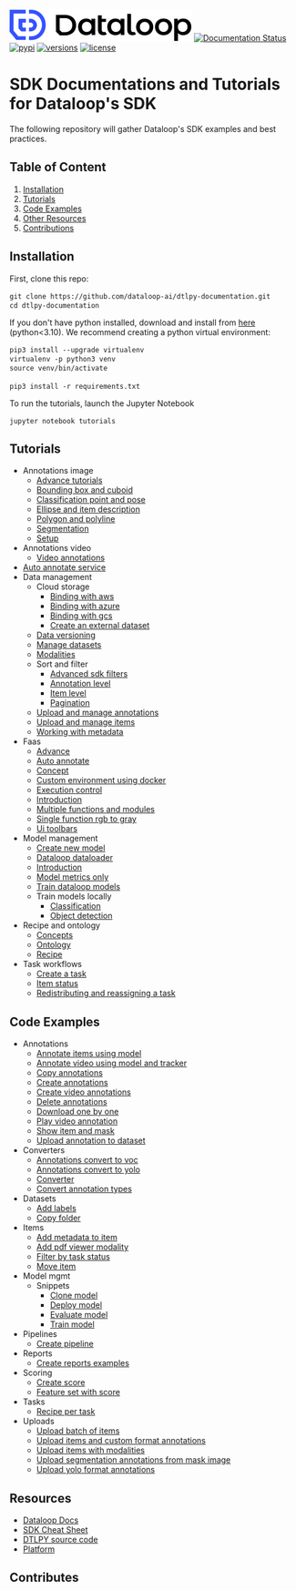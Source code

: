 ![LOGO](assets/site/logo.svg)
[![Documentation Status](https://readthedocs.org/projects/dtlpy/badge/?version=latest)](https://sdk-docs.dataloop.ai/en/latest/?badge=latest)
[![pypi](https://img.shields.io/pypi/v/dtlpy.svg)](https://pypi.org/project/dtlpy/)
[![versions](https://img.shields.io/pypi/pyversions/dtlpy.svg)](https://github.com/dataloop-ai/dtlpy)
[![license](https://img.shields.io/github/license/dataloop-ai/dtlpy-documentation.svg)](https://github.com/dataloop-ai/dtlpy-documentation/blob/master/LICENSE)

# SDK Documentations and Tutorials for Dataloop's SDK

The following repository will gather Dataloop's SDK examples and best practices.

## Table of Content

1. [Installation](#installation)
1. [Tutorials](#tutorials)
1. [Code Examples](#code-examples)
1. [Other Resources](#resources)
1. [Contributions](#contributes)

## Installation

First, clone this repo:

```
git clone https://github.com/dataloop-ai/dtlpy-documentation.git
cd dtlpy-documentation
```

If you don't have python installed, download and install from [here](https://www.python.org/downloads/) (python<3.10).
We recommend creating a python virtual environment:

```
pip3 install --upgrade virtualenv
virtualenv -p python3 venv
source venv/bin/activate

pip3 install -r requirements.txt
```

To run the tutorials, launch the Jupyter Notebook

```
jupyter notebook tutorials
```

## Tutorials

* Annotations image
  *  [Advance tutorials](tutorials/annotations_image/advance_tutorials/chapter.ipynb)
  *  [Bounding box and cuboid](tutorials/annotations_image/bounding_box_and_cuboid/chapter.ipynb)
  *  [Classification point and pose](tutorials/annotations_image/classification_point_and_pose/chapter.ipynb)
  *  [Ellipse and item description](tutorials/annotations_image/ellipse_and_item_description/chapter.ipynb)
  *  [Polygon and polyline](tutorials/annotations_image/polygon_and_polyline/chapter.ipynb)
  *  [Segmentation](tutorials/annotations_image/segmentation/chapter.ipynb)
  *  [Setup](tutorials/annotations_image/setup/chapter.ipynb)
* Annotations video
  *  [Video annotations](tutorials/annotations_video/video_annotations/chapter.ipynb)
*  [Auto annotate service](tutorials/auto_annotate_service/chapter.ipynb)
* Data management
  * Cloud storage
    *  [Binding with aws](tutorials/data_management/cloud_storage/binding_with_aws/chapter.ipynb)
    *  [Binding with azure](tutorials/data_management/cloud_storage/binding_with_azure/chapter.ipynb)
    *  [Binding with gcs](tutorials/data_management/cloud_storage/binding_with_gcs/chapter.ipynb)
    *  [Create an external dataset](tutorials/data_management/cloud_storage/create_an_external_dataset/chapter.ipynb)
  *  [Data versioning](tutorials/data_management/data_versioning/chapter.ipynb)
  *  [Manage datasets](tutorials/data_management/manage_datasets/chapter.ipynb)
  *  [Modalities](tutorials/data_management/modalities/chapter.ipynb)
  * Sort and filter
    *  [Advanced sdk filters](tutorials/data_management/sort_and_filter/advanced_sdk_filters/chapter.ipynb)
    *  [Annotation level](tutorials/data_management/sort_and_filter/annotation_level/chapter.ipynb)
    *  [Item level](tutorials/data_management/sort_and_filter/item_level/chapter.ipynb)
    *  [Pagination](tutorials/data_management/sort_and_filter/pagination/chapter.ipynb)
  *  [Upload and manage annotations](tutorials/data_management/upload_and_manage_annotations/chapter.ipynb)
  *  [Upload and manage items](tutorials/data_management/upload_and_manage_items/chapter.ipynb)
  *  [Working with metadata](tutorials/data_management/working_with_metadata/chapter.ipynb)
* Faas
  *  [Advance](tutorials/faas/advance/chapter.ipynb)
  *  [Auto annotate](tutorials/faas/auto_annotate/chapter.ipynb)
  *  [Concept](tutorials/faas/concept/chapter.ipynb)
  *  [Custom environment using docker](tutorials/faas/custom_environment_using_docker/chapter.ipynb)
  *  [Execution control](tutorials/faas/execution_control/chapter.ipynb)
  *  [Introduction](tutorials/faas/introduction/chapter.ipynb)
  *  [Multiple functions and modules](tutorials/faas/multiple_functions_and_modules/chapter.ipynb)
  *  [Single function rgb to gray](tutorials/faas/single_function_rgb_to_gray/chapter.ipynb)
  *  [Ui toolbars](tutorials/faas/ui_toolbars/chapter.ipynb)
* Model management
  *  [Create new model](tutorials/model_management/create_new_model/chapter.ipynb)
  *  [Dataloop dataloader](tutorials/model_management/dataloop_dataloader/chapter.ipynb)
  *  [Introduction](tutorials/model_management/introduction/chapter.ipynb)
  *  [Model metrics only](tutorials/model_management/model_metrics_only/chapter.ipynb)
  *  [Train dataloop models](tutorials/model_management/train_dataloop_models/chapter.ipynb)
  * Train models locally
    *  [Classification](tutorials/model_management/train_models_locally/classification/chapter.ipynb)
    *  [Object detection](tutorials/model_management/train_models_locally/object_detection/chapter.ipynb)
* Recipe and ontology
  *  [Concepts](tutorials/recipe_and_ontology/concepts/chapter.ipynb)
  *  [Ontology](tutorials/recipe_and_ontology/ontology/chapter.ipynb)
  *  [Recipe](tutorials/recipe_and_ontology/recipe/chapter.ipynb)
* Task workflows
  *  [Create a task](tutorials/task_workflows/create_a_task/chapter.ipynb)
  *  [Item status](tutorials/task_workflows/item_status/chapter.ipynb)
  *  [Redistributing and reassigning a task](tutorials/task_workflows/redistributing_and_reassigning_a_task/chapter.ipynb)

## Code Examples

* Annotations
  *  [Annotate items using model](examples/annotations/annotate_items_using_model.py)
  *  [Annotate video using model and tracker](examples/annotations/annotate_video_using_model_and_tracker.py)
  *  [Copy annotations](examples/annotations/copy_annotations.py)
  *  [Create annotations](examples/annotations/create_annotations.py)
  *  [Create video annotations](examples/annotations/create_video_annotations.py)
  *  [Delete annotations](examples/annotations/delete_annotations.py)
  *  [Download one by one](examples/annotations/download_one_by_one.py)
  *  [Play video annotation](examples/annotations/play_video_annotation.py)
  *  [Show item and mask](examples/annotations/show_item_and_mask.py)
  *  [Upload annotation to dataset](examples/annotations/upload_annotation_to_dataset.py)
* Converters
  *  [Annotations convert to voc](examples/converters/annotations_convert_to_voc.py)
  *  [Annotations convert to yolo](examples/converters/annotations_convert_to_yolo.py)
  *  [Converter](examples/converters/converter.py)
  *  [Convert annotation types](examples/converters/convert_annotation_types.py)
* Datasets
  *  [Add labels](examples/datasets/add_labels.py)
  *  [Copy folder](examples/datasets/copy_folder.py)
* Items
  *  [Add metadata to item](examples/items/add_metadata_to_item.py)
  *  [Add pdf viewer modality](examples/items/add_pdf_viewer_modality.py)
  *  [Filter by task status](examples/items/filter_by_task_status.py)
  *  [Move item](examples/items/move_item.py)
* Model mgmt
  * Snippets
    *  [Clone model](examples/model_mgmt/snippets/clone_model.py)
    *  [Deploy model](examples/model_mgmt/snippets/deploy_model.py)
    *  [Evaluate model](examples/model_mgmt/snippets/evaluate_model.py)
    *  [Train model](examples/model_mgmt/snippets/train_model.py)
* Pipelines
  *  [Create pipeline](examples/pipelines/create_pipeline.py)
* Reports
  *  [Create reports examples](examples/reports/create_reports_examples.py)
* Scoring
  *  [Create score](examples/scoring/create_score.py)
  *  [Feature set with score](examples/scoring/feature_set_with_score.py)
* Tasks
  *  [Recipe per task](examples/tasks/recipe_per_task.py)
* Uploads
  *  [Upload batch of items](examples/uploads/upload_batch_of_items.py)
  *  [Upload items and custom format annotations](examples/uploads/upload_items_and_custom_format_annotations.py)
  *  [Upload items with modalities](examples/uploads/upload_items_with_modalities.py)
  *  [Upload segmentation annotations from mask image](examples/uploads/upload_segmentation_annotations_from_mask_image.py)
  *  [Upload yolo format annotations](examples/uploads/upload_yolo_format_annotations.py)

## Resources

* [Dataloop Docs](https://dataloop.ai/docs)
* [SDK Cheat Sheet](https://dataloop.ai/docs/sdk-cheatsheet?highlight=cheat)
* [DTLPY source code](https://github.com/dataloop-ai/dtlpy)
* [Platform](https://console.dataloop.ai/)

## Contributes
